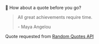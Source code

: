 📣 How about a quote before you go?

> All great achievements require time.
>
> <p>- Maya Angelou</p>

Quote requested from [Random Quotes API](https://github.com/lukePeavey/quotable)
